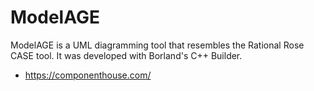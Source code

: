# ModelAGE #

ModelAGE is a UML diagramming tool that resembles the Rational Rose CASE tool. 
It was developed with Borland's C++ Builder.

* https://componenthouse.com/